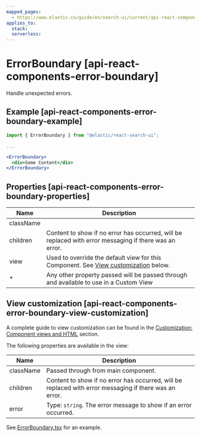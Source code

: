 ```yaml
---
mapped_pages:
  - https://www.elastic.co/guide/en/search-ui/current/api-react-components-error-boundary.html
applies_to:
  stack:
  serverless:
---
```


# ErrorBoundary [api-react-components-error-boundary]

Handle unexpected errors.

## Example [api-react-components-error-boundary-example]

```jsx
import { ErrorBoundary } from "@elastic/react-search-ui";

...

<ErrorBoundary>
  <div>Some Content</div>
</ErrorBoundary>
```

## Properties [api-react-components-error-boundary-properties]

| Name      | Description                                                                                                                                    |
| --------- | ---------------------------------------------------------------------------------------------------------------------------------------------- |
| className |                                                                                                                                                |
| children  | Content to show if no error has occurred, will be replaced with error messaging if there was an error.                                         |
| view      | Used to override the default view for this Component. See [View customization](#api-react-components-error-boundary-view-customization) below. |
| \*        | Any other property passed will be passed through and available to use in a Custom View                                                         |

## View customization [api-react-components-error-boundary-view-customization]

A complete guide to view customization can be found in the [Customization: Component views and HTML](/reference/basic-usage.md#guides-customizing-styles-and-html-customizing-html) section.

The following properties are available in the view:

| Name      | Description                                                                                            |
| --------- | ------------------------------------------------------------------------------------------------------ |
| className | Passed through from main component.                                                                    |
| children  | Content to show if no error has occurred, will be replaced with error messaging if there was an error. |
| error     | Type: `string`. The error message to show if an error occurred.                                        |

See [ErrorBoundary.tsx](https://github.com/elastic/search-ui/blob/main/packages/react-search-ui-views/src/ErrorBoundary.tsx) for an example.
